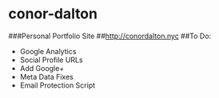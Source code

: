 # conor-dalton
###Personal Portfolio Site
##http://conordalton.nyc
##To Do:
- Google Analytics
- Social Profile URLs
- Add Google+
- Meta Data Fixes
- Email Protection Script

